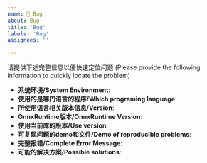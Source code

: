 ```yaml
---
name: 🐞 Bug
about: Bug
title: 'Bug'
labels: 'Bug'
assignees: ''

---
```


请提供下述完整信息以便快速定位问题
(Please provide the following information to quickly locate the problem)
- **系统环境/System Environment**:
- **使用的是哪门语言的程序/Which programing language**:
- **所使用语言相关版本信息/Version**:
- **OnnxRuntime版本/OnnxRuntime Version**:
- **使用当前库的版本/Use version**:
- **可复现问题的demo和文件/Demo of reproducible problems**:
- **完整报错/Complete Error Message**:
- **可能的解决方案/Possible solutions**: